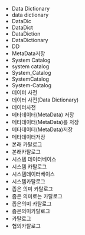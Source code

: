 ﻿- Data Dictionary
- data dictionary
- DataDic
- DataDict
- DataDiction
- DataDictionary
- DD
- MetaData저장
- System Catalog
- system catalog
- System_Catalog
- SystemCatalog
- System-Catalog
- 데이터 사전
- 데이터 사전(Data Dictionary)
- 데이터사전
- 메타데이터(MetaData) 저장
- 메타데이터(MetaData)를 저장
- 메타데이터(MetaData)저장
- 메타데이터저장
- 본래 카탈로그
- 본래카탈로그
- 시스템 데이터베이스
- 시스템 카탈로그
- 시스템데이터베이스
- 시스템카탈로그
- 좁은 의미 카탈로그
- 좁은 의미로는 카탈로그
- 좁은의미 카탈로그
- 좁은의미카탈로그
- 카탈로그
- 협의카탈로그
